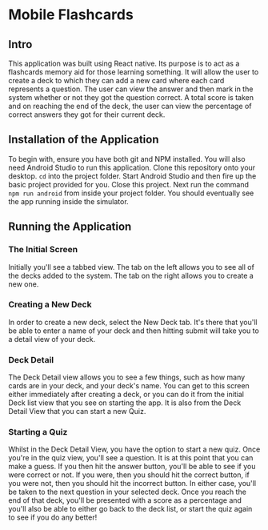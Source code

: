 # Mobile Flashcards

## Intro
This application was built using React native. Its purpose is to act as a flashcards memory aid for those learning something. It will allow the user to create a deck to which they can
add a new card where each card represents a question. The user can view the answer and then mark in the system whether or not they got the question correct. A total score is taken
and on reaching the end of the deck, the user can view the percentage of correct answers they got for their current deck.

## Installation of the Application
To begin with, ensure you have both git and NPM installed. You will also need Android Studio to run this application. Clone this repository
onto your desktop. `cd` into the project folder. Start Android Studio and then fire up the basic project provided for you. Close this project. Next run the command `npm run android` from inside your project folder. You should eventually see the app running inside the simulator.

## Running the Application
### The Initial Screen
Initially you'll see a tabbed view. The tab on the left allows you to see all of the decks added to the system. The tab on the right allows you to create a new one.
### Creating a New Deck
In order to create a new deck, select the New Deck tab. It's there that you'll be able to enter a name of your deck and then hitting submit will take you to a detail view of your deck.
### Deck Detail
The Deck Detail view allows you to see a few things, such as how many cards are in your deck, and your deck's name. You can get to this screen either immediately after creating a deck, or you can do it from the initial Deck list view that you see on starting the app. It is
also from the Deck Detail View that you can start a new Quiz.
### Starting a Quiz
Whilst in the Deck Detail View, you have the option to start a new quiz. Once you're in the quiz view, you'll see a question. It is at this point that you can make a guess. If you then hit the answer button, you'll be able to see if you were correct or not. If you were, then you should hit the correct button, if you were not, then you should hit the incorrect button. In either case, you'll be taken to the next question in your selected deck. Once you reach the end of that deck, you'll be presented with a score as a percentage and you'll also
be able to either go back to the deck list, or start the quiz again to see if you do any better!